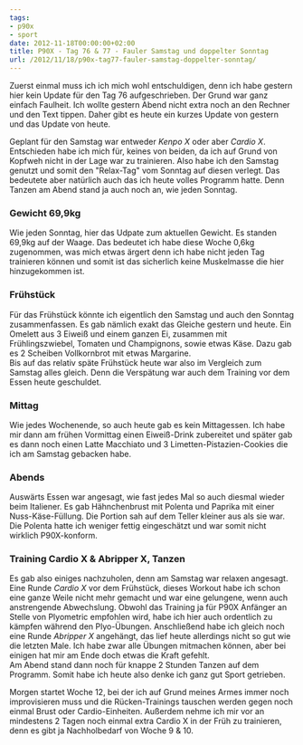 ```yaml
---
tags:
- p90x
- sport
date: 2012-11-18T00:00:00+02:00
title: P90X - Tag 76 & 77 - Fauler Samstag und doppelter Sonntag
url: /2012/11/18/p90x-tag77-fauler-samstag-doppelter-sonntag/
---
```


Zuerst einmal muss ich ich mich wohl entschuldigen, denn ich habe gestern hier kein Update für den Tag 76 aufgeschrieben. Der Grund war ganz einfach Faulheit. Ich wollte gestern Abend nicht extra noch an den Rechner und den Text tippen. Daher gibt es heute ein kurzes Update von gestern und das Update von heute.

Geplant für den Samstag war entweder _Kenpo X_ oder aber _Cardio X_. Entschieden habe ich mich für, keines von beiden, da ich auf Grund von Kopfweh nicht in der Lage war zu trainieren. Also habe ich den Samstag genutzt und somit den "Relax-Tag" vom Sonntag auf diesen verlegt. Das bedeutete aber natürlich auch das ich heute volles Programm hatte. Denn Tanzen am Abend stand ja auch noch an, wie jeden Sonntag.

### Gewicht 69,9kg
Wie jeden Sonntag, hier das Udpate zum aktuellen Gewicht. Es standen 69,9kg auf der Waage. Das bedeutet ich habe diese Woche 0,6kg zugenommen, was mich etwas ärgert denn ich habe nicht jeden Tag trainieren können und somit ist das sicherlich keine Muskelmasse die hier hinzugekommen ist.  

### Frühstück
Für das Frühstück könnte ich eigentlich den Samstag und auch den Sonntag zusammenfassen. Es gab nämlich exakt das Gleiche gestern und heute. Ein Omelett aus 3 Eiweiß und einem ganzen Ei, zusammen mit Frühlingszwiebel, Tomaten und Champignons, sowie etwas Käse. Dazu gab es 2 Scheiben Vollkornbrot mit etwas Margarine.  
Bis auf das relativ späte Frühstück heute war also im Vergleich zum Samstag alles gleich. Denn die Verspätung war auch dem Training vor dem Essen heute geschuldet.

### Mittag
Wie jedes Wochenende, so auch heute gab es kein Mittagessen. Ich habe mir dann am frühen Vormittag einen Eiweiß-Drink zubereitet und später gab es dann noch einen Latte Macchiato und 3 Limetten-Pistazien-Cookies die ich am Samstag gebacken habe.

### Abends
Auswärts Essen war angesagt, wie fast jedes Mal so auch diesmal wieder beim Italiener. Es gab Hähnchenbrust mit Polenta und Paprika mit einer Nuss-Käse-Füllung. Die Portion sah auf dem Teller kleiner aus als sie war. Die Polenta hatte ich weniger fettig eingeschätzt und war somit nicht wirklich P90X-konform.

### Training Cardio X & Abripper X, Tanzen
Es gab also einiges nachzuholen, denn am Samstag war relaxen angesagt. Eine Runde _Cardio X_ vor dem Frühstück, dieses Workout habe ich schon eine ganze Weile nicht mehr gemacht und war eine gelungene, wenn auch anstrengende Abwechslung. Obwohl das Training ja für P90X Anfänger an Stelle von Plyometric empfohlen wird, habe ich hier auch ordentlich zu kämpfen während den Plyo-Übungen. Anschließend habe ich gleich noch eine Runde _Abripper X_ angehängt, das lief heute allerdings nicht so gut wie die letzten Male. Ich habe zwar alle Übungen mitmachen können, aber bei einigen hat mir am Ende doch etwas die Kraft gefehlt.  
Am Abend stand dann noch für knappe 2 Stunden Tanzen auf dem Programm. Somit habe ich heute also denke ich ganz gut Sport getrieben.

Morgen startet Woche 12, bei der ich auf Grund meines Armes immer noch improvisieren muss und die Rücken-Trainings tauschen werden gegen noch einmal Brust oder Cardio-Einheiten. Außerdem nehme ich mir vor an mindestens 2 Tagen noch einmal extra Cardio X in der Früh zu trainieren, denn es gibt ja Nachholbedarf von Woche 9 & 10.

